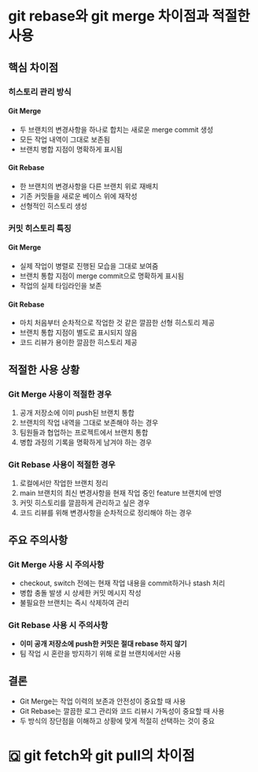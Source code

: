 #  git rebase와 git merge 차이점과 적절한 사용
## 핵심 차이점

### 히스토리 관리 방식

#### Git Merge
- 두 브랜치의 변경사항을 하나로 합치는 새로운 merge commit 생성
- 모든 작업 내역이 그대로 보존됨
- 브랜치 병합 지점이 명확하게 표시됨

#### Git Rebase
- 한 브랜치의 변경사항을 다른 브랜치 위로 재배치
- 기존 커밋들을 새로운 베이스 위에 재작성
- 선형적인 히스토리 생성

### 커밋 히스토리 특징

#### Git Merge
- 실제 작업이 병렬로 진행된 모습을 그대로 보여줌
- 브랜치 통합 지점이 merge commit으로 명확하게 표시됨
- 작업의 실제 타임라인을 보존

#### Git Rebase
- 마치 처음부터 순차적으로 작업한 것 같은 깔끔한 선형 히스토리 제공
- 브랜치 통합 지점이 별도로 표시되지 않음
- 코드 리뷰가 용이한 깔끔한 히스토리 제공

## 적절한 사용 상황

### Git Merge 사용이 적절한 경우

1. 공개 저장소에 이미 push된 브랜치 통합
2. 브랜치의 작업 내역을 그대로 보존해야 하는 경우
3. 팀원들과 협업하는 프로젝트에서 브랜치 통합
4. 병합 과정의 기록을 명확하게 남겨야 하는 경우

### Git Rebase 사용이 적절한 경우

1. 로컬에서만 작업한 브랜치 정리
2. main 브랜치의 최신 변경사항을 현재 작업 중인 feature 브랜치에 반영
3. 커밋 히스토리를 깔끔하게 관리하고 싶은 경우
4. 코드 리뷰를 위해 변경사항을 순차적으로 정리해야 하는 경우

## 주요 주의사항

### Git Merge 사용 시 주의사항
- checkout, switch 전에는 현재 작업 내용을 commit하거나 stash 처리
- 병합 충돌 발생 시 상세한 커밋 메시지 작성
- 불필요한 브랜치는 즉시 삭제하여 관리

### Git Rebase 사용 시 주의사항
- **이미 공개 저장소에 push한 커밋은 절대 rebase 하지 않기**
- 팀 작업 시 혼란을 방지하기 위해 로컬 브랜치에서만 사용

## 결론
- Git Merge는 작업 이력의 보존과 안전성이 중요할 때 사용
- Git Rebase는 깔끔한 로그 관리와 코드 리뷰시 가독성이 중요할 때 사용
- 두 방식의 장단점을 이해하고 상황에 맞게 적절히 선택하는 것이 중요
  
# 🇶 git fetch와 git pull의 차이점
